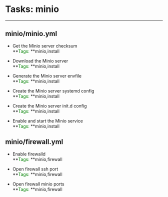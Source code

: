 



# Tasks: minio
  
---  

## minio/minio.yml


* Get the Minio server checksum  
**<font color="green">Tags: </font>**minio,install

* Download the Minio server  
**<font color="green">Tags: </font>**minio,install

* Generate the Minio server envfile  
**<font color="green">Tags: </font>**minio,install

* Create the Minio server systemd config  
**<font color="green">Tags: </font>**minio,install

* Create the Minio server init.d config  
**<font color="green">Tags: </font>**minio,install

* Enable and start the Minio service  
**<font color="green">Tags: </font>**minio,install  

## minio/firewall.yml


* Enable firewalld  
**<font color="green">Tags: </font>**minio,firewall

* Open firewall ssh port  
**<font color="green">Tags: </font>**minio,firewall

* Open firewall minio ports  
**<font color="green">Tags: </font>**minio,firewall